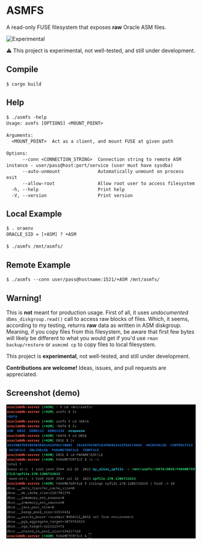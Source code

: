 # ASMFS

A read-only FUSE filesystem that exposes **raw** Oracle ASM files.

![Experimental](https://img.shields.io/badge/status-experimental-orange)

:warning: This project is experimental, not well-tested, and still under development.

## Compile

```
$ cargo build
```

## Help

```
$ ./asmfs -help
Usage: asmfs [OPTIONS] <MOUNT_POINT>

Arguments:
  <MOUNT_POINT>  Act as a client, and mount FUSE at given path

Options:
      --conn <CONNECTION_STRING>  Connection string to remote ASM instance - user/pass@host:port/service (user must have sysdba)
      --auto-unmount              Automatically unmount on process exit
      --allow-root                Allow root user to access filesystem
  -h, --help                      Print help
  -V, --version                   Print version
```

## Local Example

```
$ . oraenv
ORACLE_SID = [+ASM] ? +ASM

$ ./asmfs /mnt/asmfs/
```

## Remote Example

```
$ ./asmfs --conn user/pass@hostname:1521/+ASM /mnt/asmfs/
```

## Warning!

This is __not__ meant for production usage. First of all, it uses _undocumented_ `dbms_diskgroup.read()` call to
access raw blocks of files. Which, it seems, according to my testing, returns __raw__ data as written in ASM diskgroup. Meaning, if you
copy files from this filesystem, be aware that first few bytes will likely be different to what you would get if you'd use `rman backup/restore` or `asmcmd cp`
to copy files to local filesystem.

This project is **experimental**, not well-tested, and still under development.

**Contributions are welcome!** Ideas, issues, and pull requests are appreciated.

## Screenshot (demo)

![asmfs demo](https://github.com/usrecnik/asmfs/blob/main/doc/asmfs_screenshot.png?raw=true)


